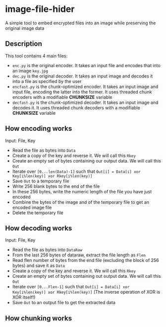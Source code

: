 # image-file-hider
A simple tool to embed encrypted files into an image while preserving the original image data

## Description
This tool contains 4 main files:
 - `enc.py` is the original encoder. It takes an input file and encodes that into an image `key.jpg`
 - `dec.py` is the original decoder. It takes an input image and decodes it into a file as specified by the user
 - `encfast.py` is the chunk-optimized encoder. It takes an input image and input file, encoding the latter into the former. It uses threaded chunk encoders with a modifiable **CHUNKSIZE** variable
 - `decfast.py` is the chunk-optimized decoder. It takes an input image and decodes it. It uses threaded chunk decoders with a modifiable **CHUNKSIZE** variable

## How encoding works
Input: File, Key
 - Read the file as bytes into `Data`
 - Create a copy of the key and reverse it. We will call this `Rkey`
 - Create an empty set of bytes containing our output data. We will call this `Out`
 - Iterate over `[0...len(Data)-1]` such that `Out[i] = Data[i] xor Key[i%len(key)] xor Rkey[i%len(key)]`
 - Save `Out` to a temporary file
 - Write 256 blank bytes to the end of the file
 - In these 256 bytes, write the numeric length of the file you have just encoded
 - Combine the bytes of the image and of the temporary file to get an encoded image file
 - Delete the temporary file

## How decoding works
Input: File, Key
 - Read the file as bytes into `DataRaw`
 - From the last 256 bytes of dataraw, extract the file length as `Flen`
 - Read flen number of bytes from the end file (excluding the block of 256 bytes) and save it as `Data`
 - Create a copy of the key and reverse it. We will call this `Rkey`
 - Create an empty set of bytes containing out output data. We will call this `Out`
 - Iterate over `[0...Flen-1]` such that `Out[i] = Data[i] xor Key[i%len(key)] xor Rkey[i%len(key)]` (The inverse operation of XOR is XOR itself!)
 - Save `Out` to an output file to get the extracted data

## How chunking works
